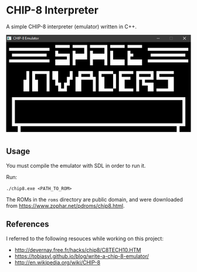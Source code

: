 ﻿# CHIP-8 Interpreter
A simple CHIP-8 interpreter (emulator) written in C++.

<p align="center">
  <img src="https://github.com/benjaminkriebel/CHIP-8-Interpreter/blob/main/screenshots/INVADERS.PNG" alt="INVADERS"/>
</p>

## Usage
You must compile the emulator with SDL in order to run it.

Run:
```
./chip8.exe <PATH_TO_ROM>
```

The ROMs in the `roms` directory are public domain, and were downloaded from https://www.zophar.net/pdroms/chip8.html.

## References
I referred to the following resouces while working on this project:

 - http://devernay.free.fr/hacks/chip8/C8TECH10.HTM
 - https://tobiasvl.github.io/blog/write-a-chip-8-emulator/
 - http://en.wikipedia.org/wiki/CHIP-8
